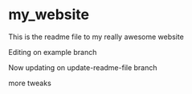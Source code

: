 # my_website

This is the readme file to my really awesome website

Editing on example branch

Now updating on update-readme-file branch

more tweaks
